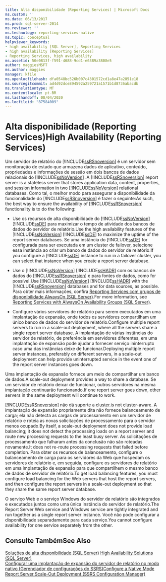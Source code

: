```yaml
---
title: Alta disponibilidade (Reporting Services) | Microsoft Docs
ms.custom: ''
ms.date: 06/13/2017
ms.prod: sql-server-2014
ms.reviewer: ''
ms.technology: reporting-services-native
ms.topic: conceptual
helpviewer_keywords:
- high availability [SQL Server], Reporting Services
- high availability [Reporting Services]
- Reporting Services, high availability
ms.assetid: 50e0813f-f591-4688-9cd1-e6389a3808e5
author: maggiesMSFT
ms.author: maggies
manager: kfile
ms.openlocfilehash: dfa0548bc526b007c4301572cd1a8e47a2851e18
ms.sourcegitcommit: ad4d92dce894592a259721a1571b1d8736abacdb
ms.translationtype: MT
ms.contentlocale: pt-BR
ms.lasthandoff: 08/04/2020
ms.locfileid: "87584009"
---
```

# <a name="high-availability-reporting-services"></a><span data-ttu-id="2993b-102">Alta disponibilidade (Reporting Services)</span><span class="sxs-lookup"><span data-stu-id="2993b-102">High Availability (Reporting Services)</span></span>
  <span data-ttu-id="2993b-103">Um servidor de relatório do [!INCLUDE[ssRSnoversion](../includes/ssrsnoversion-md.md)] é um servidor sem monitoração de estado que armazena dados de aplicativo, conteúdo, propriedades e informações de sessão em dois bancos de dados relacionais do [!INCLUDE[ssNoVersion](../includes/ssnoversion-md.md)] .</span><span class="sxs-lookup"><span data-stu-id="2993b-103">A [!INCLUDE[ssRSnoversion](../includes/ssrsnoversion-md.md)] report server is a stateless server that stores application data, content, properties, and session information in two [!INCLUDE[ssNoVersion](../includes/ssnoversion-md.md)] relational databases.</span></span> <span data-ttu-id="2993b-104">Como tal, o melhor modo para assegurar a disponibilidade da funcionalidade do [!INCLUDE[ssRSnoversion](../includes/ssrsnoversion-md.md)] é fazer o seguinte:</span><span class="sxs-lookup"><span data-stu-id="2993b-104">As such, the best way to ensure the availability of [!INCLUDE[ssRSnoversion](../includes/ssrsnoversion-md.md)] functionality is to do the following:</span></span>  
  
-   <span data-ttu-id="2993b-105">Use os recursos de alta disponibilidade do [!INCLUDE[ssNoVersion](../includes/ssnoversion-md.md)] [!INCLUDE[ssDE](../includes/ssde-md.md)] para maximizar o tempo de atividade dos bancos de dados do servidor de relatório.</span><span class="sxs-lookup"><span data-stu-id="2993b-105">Use the high availability features of the [!INCLUDE[ssNoVersion](../includes/ssnoversion-md.md)] [!INCLUDE[ssDE](../includes/ssde-md.md)] to maximize the uptime of the report server databases.</span></span> <span data-ttu-id="2993b-106">Se uma instância do [!INCLUDE[ssDE](../includes/ssde-md.md)] for configurada para ser executada em um cluster de failover, selecione essa instância ao criar um banco de dados do servidor de relatório.</span><span class="sxs-lookup"><span data-stu-id="2993b-106">If you configure a [!INCLUDE[ssDE](../includes/ssde-md.md)] instance to run in a failover cluster, you can select that instance when you create a report server database.</span></span>  
  
-   <span data-ttu-id="2993b-107">Use o [!INCLUDE[ssNoVersion](../includes/ssnoversion-md.md)] [!INCLUDE[ssHADR](../includes/sshadr-md.md)] com os bancos de dados do [!INCLUDE[ssRSnoversion](../includes/ssrsnoversion-md.md)] e para fontes de dados, como for possível.</span><span class="sxs-lookup"><span data-stu-id="2993b-107">Use [!INCLUDE[ssNoVersion](../includes/ssnoversion-md.md)] [!INCLUDE[ssHADR](../includes/sshadr-md.md)] with the [!INCLUDE[ssRSnoversion](../includes/ssrsnoversion-md.md)] databases and for data sources, as possible.</span></span> <span data-ttu-id="2993b-108">Para obter mais informações, confira [Reporting Services com grupos de disponibilidade AlwaysOn &#40;SQL Server&#41;](../database-engine/availability-groups/windows/reporting-services-with-always-on-availability-groups-sql-server.md).</span><span class="sxs-lookup"><span data-stu-id="2993b-108">For more information, see [Reporting Services with AlwaysOn Availability Groups &#40;SQL Server&#41;](../database-engine/availability-groups/windows/reporting-services-with-always-on-availability-groups-sql-server.md).</span></span>  
  
-   <span data-ttu-id="2993b-109">Configure vários servidores de relatório para serem executados em uma implantação de expansão, onde todos os servidores compartilham um único banco de dados do servidor de relatório.</span><span class="sxs-lookup"><span data-stu-id="2993b-109">Configure multiple report servers to run in a scale-out deployment, where all the servers share a single report server database.</span></span> <span data-ttu-id="2993b-110">A implantação de várias instâncias do servidor de relatório, de preferência em servidores diferentes, em uma implantação de expansão pode ajudar a fornecer serviço ininterrupto caso uma das instâncias deixe de funcionar.</span><span class="sxs-lookup"><span data-stu-id="2993b-110">Deploying multiple report server instances, preferably on different servers, in a scale-out deployment can help provide uninterrupted service in the event one of the report server instances goes down.</span></span>  
  
 <span data-ttu-id="2993b-111">Uma implantação de expansão fornece um meio de compartilhar um banco de dados.</span><span class="sxs-lookup"><span data-stu-id="2993b-111">A scale-out deployment provides a way to share a database.</span></span> <span data-ttu-id="2993b-112">Se um servidor de relatório deixar de funcionar, outros servidores na mesma implantação continuarão funcionando.</span><span class="sxs-lookup"><span data-stu-id="2993b-112">If one report server goes down, other servers in the same deployment will continue to work.</span></span>  
  
 [!INCLUDE[ssRSnoversion](../includes/ssrsnoversion-md.md)] <span data-ttu-id="2993b-113">não dá suporte a cluster.</span><span class="sxs-lookup"><span data-stu-id="2993b-113">is not cluster-aware.</span></span> <span data-ttu-id="2993b-114">A implantação de expansão propriamente dita não fornece balanceamento de carga; ela não detecta as cargas de processamento em um servidor de relatório e roteia as novas solicitações de processamento para o servidor menos ocupado.</span><span class="sxs-lookup"><span data-stu-id="2993b-114">By itself, a scale-out deployment does not provide load balancing; it does not detect the processing loads on a report server and route new processing requests to the least busy server.</span></span> <span data-ttu-id="2993b-115">As solicitações de processamento que falharam antes da conclusão não são roteadas novamente.</span><span class="sxs-lookup"><span data-stu-id="2993b-115">It does not re-route processing requests that failed before completion.</span></span> <span data-ttu-id="2993b-116">Para obter os recursos de balanceamento, configure o balanceamento de carga para os servidores da Web que hospedam os servidores de relatório e, em seguida, configure os servidores de relatório em uma implantação de expansão para que compartilhem o mesmo banco de dados de servidor de relatório.</span><span class="sxs-lookup"><span data-stu-id="2993b-116">To get load balancing features, you must configure load balancing for the Web servers that host the report servers, and then configure the report servers in a scale-out deployment so that they share the same report server database.</span></span>  
  
 <span data-ttu-id="2993b-117">O serviço Web e o serviço Windows do servidor de relatório são integrados e executados juntos como uma única instância do servidor de relatório.</span><span class="sxs-lookup"><span data-stu-id="2993b-117">The Report Server Web service and Windows service are tightly integrated and run together as a single report server instance.</span></span> <span data-ttu-id="2993b-118">Você não pode configurar a disponibilidade separadamente para cada serviço.</span><span class="sxs-lookup"><span data-stu-id="2993b-118">You cannot configure availability for one service separately from the other.</span></span>  
  
## <a name="see-also"></a><span data-ttu-id="2993b-119">Consulte Também</span><span class="sxs-lookup"><span data-stu-id="2993b-119">See Also</span></span>  
 <span data-ttu-id="2993b-120">[Soluções de alta disponibilidade &#40;SQL Server&#41;](../sql-server/failover-clusters/high-availability-solutions-sql-server.md) </span><span class="sxs-lookup"><span data-stu-id="2993b-120">[High Availability Solutions &#40;SQL Server&#41;](../sql-server/failover-clusters/high-availability-solutions-sql-server.md) </span></span>  
 [<span data-ttu-id="2993b-121">Configurar uma implantação de expansão do servidor de relatório no modo nativo &#40;Gerenciador de configurações do SSRS&#41;</span><span class="sxs-lookup"><span data-stu-id="2993b-121">Configure a Native Mode Report Server Scale-Out Deployment &#40;SSRS Configuration Manager&#41;</span></span>](install-windows/configure-a-native-mode-report-server-scale-out-deployment.md)  
  
  
